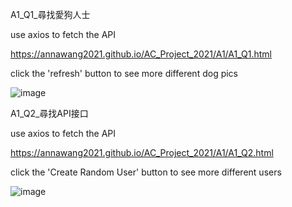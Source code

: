 A1_Q1_尋找愛狗人士

use axios to fetch the API

https://annawang2021.github.io/AC_Project_2021/A1/A1_Q1.html

click the 'refresh' button to see more different dog pics

![image](https://user-images.githubusercontent.com/77376405/120057490-2129e600-c076-11eb-88d8-3e4e5eb37f2e.png)



A1_Q2_尋找API接口

use axios to fetch the API

https://annawang2021.github.io/AC_Project_2021/A1/A1_Q2.html

click the 'Create Random User' button to see more different users

![image](https://user-images.githubusercontent.com/77376405/120060515-e4b4b500-c08a-11eb-9a8c-6644c5dedf14.png)

